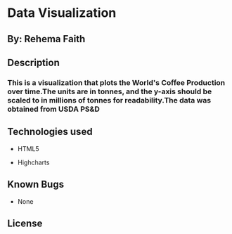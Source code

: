 # Data Visualization 

## By: Rehema Faith 

## Description 

### This is a visualization that plots the World's Coffee Production over time.The units are in tonnes, and the y-axis should be scaled to in millions of tonnes for readability.The data was obtained from USDA PS&D


## Technologies used

* HTML5

* Highcharts

## Known Bugs 

* None 

## License 

